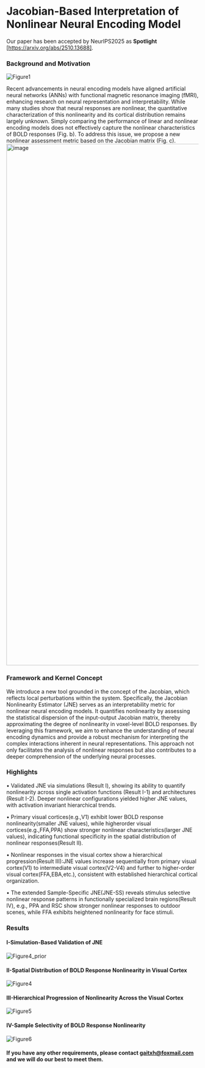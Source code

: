 # Jacobian-Based Interpretation of Nonlinear Neural Encoding Model

Our paper has been accepted by NeurIPS2025 as **Spotlight** [https://arxiv.org/abs/2510.13688].

### Background and Motivation
![Figure1](https://github.com/user-attachments/assets/041b88f9-0e46-4733-9c8d-269679f1ce70)

Recent advancements in neural encoding models have aligned artificial neural networks (ANNs) with functional magnetic resonance imaging (fMRI), enhancing research on neural representation and interpretability. While many studies show that neural responses are nonlinear, the quantitative characterization of this nonlinearity and its cortical distribution remains largely unknown. Simply comparing the performance of linear and nonlinear encoding models does not effectively capture the nonlinear characteristics of BOLD responses (Fig. b). To address this issue, we propose a new nonlinear assessment metric based on the Jacobian matrix (Fig. c).
<img width="2084" height="1364" alt="image" src="https://github.com/user-attachments/assets/6bc3ac62-ac87-41ff-869b-403f16f53eb0" />

### Framework and Kernel Concept

We introduce a new tool grounded in the concept of the Jacobian, which reflects local perturbations within the system. Specifically, the Jacobian Nonlinearity Estimator (JNE) serves as an interpretability metric for nonlinear neural encoding models. It quantifies nonlinearity by assessing the statistical dispersion of the input-output Jacobian matrix, thereby approximating the degree of nonlinearity in voxel-level BOLD responses. By leveraging this framework, we aim to enhance the understanding of neural encoding dynamics and provide a robust mechanism for interpreting the complex interactions inherent in neural representations. This approach not only facilitates the analysis of nonlinear responses but also contributes to a deeper comprehension of the underlying neural processes.

### Highlights

• Validated JNE via simulations (Result Ⅰ), showing its ability to quantify nonlinearity across single activation functions (Result Ⅰ-1) and architectures (Result Ⅰ-2). Deeper nonlinear configurations yielded higher JNE values, with activation invariant hierarchical trends.

• Primary visual cortices(e.g.,V1) exhibit lower BOLD response nonlinearity(smaller JNE values), while higherorder visual cortices(e.g.,FFA,PPA) show stronger nonlinear characteristics(larger JNE values), indicating functional specificity in the spatial distribution of nonlinear responses(Result Ⅱ).

• Nonlinear responses in the visual cortex show a hierarchical progression(Result Ⅲ):JNE values increase sequentially from primary visual cortex(V1) to intermediate visual cortex(V2-V4) and further to higher-order visual cortex(FFA,EBA,etc.), consistent with established hierarchical cortical organization.

• The extended Sample-Specific JNE(JNE-SS) reveals stimulus selective nonlinear response patterns in functionally specialized brain regions(Result Ⅳ), e.g., PPA and RSC show stronger nonlinear responses to outdoor scenes, while FFA exhibits heightened nonlinearity for face stimuli.

### Results
#### I-Simulation-Based Validation of JNE
![Figure4_prior](https://github.com/user-attachments/assets/b0b148e7-adac-49fb-b551-1aa884a5b86e)

#### II-Spatial Distribution of BOLD Response Nonlinearity in Visual Cortex
![Figure4](https://github.com/user-attachments/assets/48cd457b-fcb5-450e-ac3b-0aca444e92e4)

#### III-Hierarchical Progression of Nonlinearity Across the Visual Cortex
![Figure5](https://github.com/user-attachments/assets/6f343da8-13a4-45ab-bfae-2d9049023dca)

#### IV-Sample Selectivity of BOLD Response Nonlinearity
![Figure6](https://github.com/user-attachments/assets/7465b950-b75b-4263-b716-cd0ebb80bc27)

#### If you have any other requirements, please contact gaitxh@foxmail.com and we will do our best to meet them.
